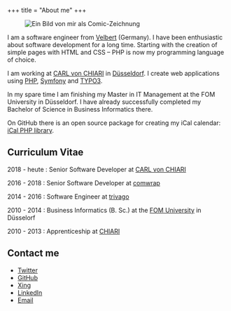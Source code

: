 +++
title = "About me"
+++

<figure class="float-left">
    <img src="/images/markus_poerschke_comic.jpg" alt="Ein Bild von mir als Comic-Zeichnung">
</figure>

I am a software engineer from [Velbert](https://www.velbert.de) (Germany). 
I have been enthusiastic about software development for a long time.
Starting with the creation of simple pages with HTML and CSS – PHP is now my programming language of choice.

I am working at [CARL von CHIARI](https://cvc.digital) in [Düsseldorf](https://www.duesseldorf.de).
I create web applications using [PHP](https://secure.php.net/), [Symfony](https://symfony.com/) and [TYPO3](https://typo3.org).

In my spare time I am finishing my Master in IT Management at the FOM University in Düsseldorf. 
I have already successfully completed my Bachelor of Science in Business Informatics there.

On GitHub there is an open source package for creating my iCal calendar: [iCal PHP library](https://github.com/markuspoerschke/ical).

## Curriculum Vitae

2018 - heute
: Senior Software Developer at [CARL von CHIARI](https://cvc.digital)

2016 - 2018
: Senior Software Developer at [comwrap](https://www.comwrap.com)

2014 - 2016
: Software Engineer at [trivago](https://www.trivago.com)

2010 - 2014
: Business Informatics (B. Sc.) at the [FOM University](https://www.fom.de/english-site/fom-university.html) in Düsselorf

2010 - 2013
: Apprenticeship at [CHIARI](https://www.chiari.de)

## Contact me

* [Twitter](https://twitter.com/markuspoerschke)
* [GitHub](https://github.com/markuspoerschke)
* [Xing](https://www.xing.com/profile/Markus_Poerschke2)
* [LinkedIn](https://www.linkedin.com/in/markuspoerschke/)
* [Email](mailto:markus@poerschke.nrw)
